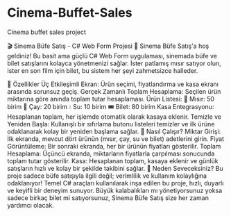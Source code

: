 # Cinema-Buffet-Sales
Cinema buffet sales project

🎬 Sinema Büfe Satış - C# Web Form Projesi 🎉
Sinema Büfe Satış'a hoş geldiniz! Bu basit ama güçlü C# Web Form uygulaması, sinemada büfe ve bilet satışlarını kolayca yönetmenizi sağlar. İster patlamış mısır satıyor olun, ister en son film için bilet, bu sistem her şeyi zahmetsizce halleder.

🍿 Özellikler
Üç Etkileşimli Ekran: Ürün seçimi, fiyatlandırma ve kasa ekranı arasında sorunsuz geçiş.
Gerçek Zamanlı Toplam Hesaplama: Seçilen ürün miktarına göre anında toplam tutar hesaplaması.
Ürün Listesi:
🥤 Mısır: 50 birim
🍵 Çay: 20 birim
💧 Su: 10 birim
🎟️ Bilet: 80 birim
Kasa Entegrasyonu: Hesaplanan toplam, her işlemde otomatik olarak kasaya eklenir.
Temizle ve Yeniden Başla: Kullanışlı bir sıfırlama butonu listeleri temizler ve ilk ürüne odaklanarak kolay bir yeniden başlama sağlar.
🎯 Nasıl Çalışır?
Miktar Girişi: İlk ekranda, mevcut dört ürünün (mısır, çay, su ve bilet) adetlerini girin.
Fiyat Görüntüleme: Bir sonraki ekranda, her bir ürünün fiyatları gösterilir.
Toplam Hesaplama: Üçüncü ekranda, miktarların fiyatlarla çarpılması sonucunda toplam tutar gösterilir.
Kasa: Hesaplanan toplam, kasaya eklenir ve günlük satışların hızlı ve kolay bir şekilde takibini sağlar.
🚀 Neden Seveceksiniz?
Bu proje sadece büfe satışıyla ilgili değil; verimlilik ve kullanım kolaylığına odaklanıyor! Temel C# araçları kullanılarak inşa edilen bu proje, hızlı, duyarlı ve keyifli bir deneyim sunuyor. Büyük kalabalıkları mı yönetiyorsunuz yoksa sadece birkaç bilet mi satıyorsunuz, Sinema Büfe Satış size her zaman yardımcı olacak.
